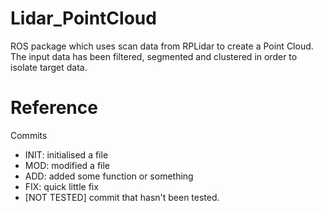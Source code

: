 # Lidar_PointCloud
ROS package which uses scan data from RPLidar to create a Point Cloud. 
The input data has been filtered, segmented and clustered in order to isolate target data. 

# Reference

Commits
- INIT: initialised a file
- MOD: modified a file
- ADD: added some function or something
- FIX: quick little fix
- [NOT TESTED] commit that hasn't been tested.
